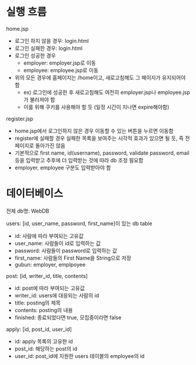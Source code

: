 # 실행 흐름
home.jsp
- 로그인 하지 않을 경우: login.html
- 로그인 실패한 경우: login.html
- 로그인 성공한 경우
    - employer: employer.jsp로 이동
    - employee: employee.jsp로 이동
- 위의 모든 경우에 홈페이지는 /home이고, 새로고침해도 그 페이지가 유지되어야 함
    - ex) 로그인에 성공한 후 새로고침해도 여전히 employer.jsp나 employee.jsp가 불러져야 함
    - 이를 위해 쿠키를 사용해야 할 듯 (일정 시간이 지나면 expire해야함)

register.jsp
- home.jsp에서 로그인하지 않은 경우 이동할 수 있는 버튼을 누르면 이동함
- register에 실패할 경우 실패한 목록을 보여주는 시각적 효과가 있으면 될 듯, 즉 전 페이지로 돌아가진 않음
- 기본적으로 first name, id(username), password, validate password, email 등을 입력받고 추후에 더 입력받는 것에 따라 db 조정 필요함
- employer, employee 구분도 입력받아야 함


# 데이터베이스
전체 db명: WebDB

users: [id, user_name, password, first_name]이 있는 db table
- id: 사람에 따라 부여되는 고유값
- user_name: 사람들이 id로 입력하는 값
- password: 사람들이 password로 입력하는 값
- first_name: 사람들의 First Name을 String으로 저장
- gubun: employer, emplpoyee

post: [id, writer_id, title, contents]
- id: post에 따라 부여되는 고유값
- writer_id: users에 대응되는 사람의 id
- title: posting의 제목
- contents: posting의 내용
- finished: 종료되었다면 true, 모집중이라면 false

apply: [id, post_id, user_id]
- id: apply 목록의 고유한 id
- post_id: 해당하는 post의 id
- user_id: post_id에 지원한 users 테이블의 employee의 id
